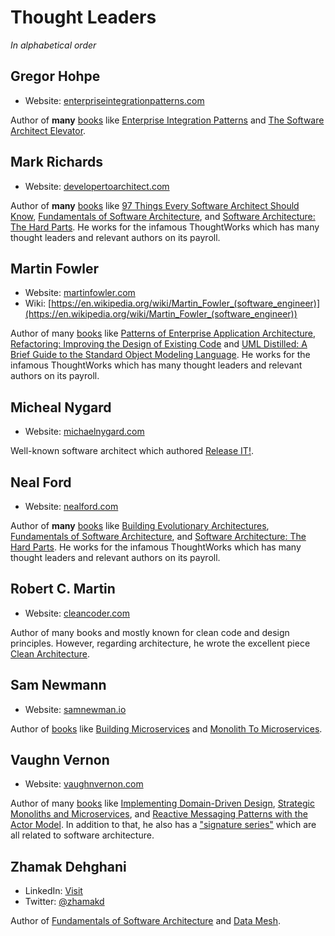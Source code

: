 # Thought Leaders

*In alphabetical order*

## Gregor Hohpe

* Website: [enterpriseintegrationpatterns.com](https://www.enterpriseintegrationpatterns.com)

Author of **many** [books](https://www.enterpriseintegrationpatterns.com/books1.html) like [Enterprise Integration Patterns](https://www.amazon.com/o/asin/0321200683/ref=nosim/enterpriseint-20) and [The Software Architect Elevator](https://www.amazon.com/gp/product/1492077542/ref=as_li_tl).

## Mark Richards

* Website: [developertoarchitect.com](https://www.developertoarchitect.com/mark-richards.html)

Author of  **many** [books](https://www.developertoarchitect.com/books.html) like [97 Things Every Software Architect Should Know](https://www.amazon.com/Things-Every-Software-Architect-Should/dp/059652269X), [Fundamentals of Software Architecture](https://fundamentalsofsoftwarearchitecture.com/), and [Software Architecture: The Hard Parts](https://architecturethehardparts.com/).
He works for the infamous ThoughtWorks which has many thought leaders and relevant authors on its payroll.

## Martin Fowler

* Website: [martinfowler.com](https://martinfowler.com/)
* Wiki: [https://en.wikipedia.org/wiki/Martin_Fowler_(software_engineer)](https://en.wikipedia.org/wiki/Martin_Fowler_(software_engineer))

Author of many [books](https://martinfowler.com/books/) like [Patterns of Enterprise Application Architecture](https://martinfowler.com/books/eaa.html), [Refactoring: Improving the Design of Existing Code](https://martinfowler.com/books/refactoring.html) and [UML Distilled: A Brief Guide to the Standard Object Modeling Language](https://martinfowler.com/books/uml.html).
He works for the infamous ThoughtWorks which has many thought leaders and relevant authors on its payroll.

## Micheal Nygard

* Website: [michaelnygard.com](https://michaelnygard.com)

Well-known software architect which authored [Release IT!](https://pragprog.com/titles/mnee2/release-it-second-edition/).

## Neal Ford

* Website: [nealford.com](https://nealford.com/)

Author of **many** [books](https://nealford.com/books/) like [Building Evolutionary Architectures](https://www.oreilly.com/library/view/building-evolutionary-architectures/9781491986356/), [Fundamentals of Software Architecture](https://fundamentalsofsoftwarearchitecture.com/), and [Software Architecture: The Hard Parts](https://architecturethehardparts.com/).
He works for the infamous ThoughtWorks which has many thought leaders and relevant authors on its payroll.

## Robert C. Martin

* Website: [cleancoder.com](http://cleancoder.com/products)

Author of many books and mostly known for clean code and design principles. However, regarding architecture, he wrote the excellent piece [Clean Architecture](https://www.amazon.com/dp/0134494164).

## Sam Newmann

* Website: [samnewman.io](https://samnewman.io/)

Author of [books](https://samnewman.io/books/) like [Building Microservices](https://samnewman.io/books/building_microservices/) and [Monolith To Microservices](https://samnewman.io/books/monolith-to-microservices/).

## Vaughn Vernon

* Website: [vaughnvernon.com](https://vaughnvernon.com/)

Author of many [books](https://kalele.io/books/) like [Implementing Domain-Driven Design](https://kalele.io/books/), [Strategic Monoliths and Microservices](https://kalele.io/books/), and [Reactive Messaging Patterns with the Actor Model](https://kalele.io/books/).
In addition to that, he also has a ["signature series"](https://www.informit.com/imprint/series_detail.aspx?ser=7937178) which are all related to software architecture.

## Zhamak Dehghani

* LinkedIn: [Visit](https://www.linkedin.com/in/zhamak-dehghani/)
* Twitter: [@zhamakd](https://twitter.com/zhamakd)

Author of [Fundamentals of Software Architecture](https://fundamentalsofsoftwarearchitecture.com/) and [Data Mesh](https://www.oreilly.com/library/view/data-mesh/9781492092384/).
